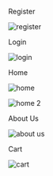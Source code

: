 Register

![register](https://github.com/user-attachments/assets/d3573dd1-be42-4b9c-805e-4eb6cb493a9e)

Login

![login](https://github.com/user-attachments/assets/e994eccc-c4d5-4651-b1d3-785ef2c341e6)

Home 

![home](https://github.com/user-attachments/assets/028a2cff-d806-445d-8fc1-d21fe7a396df)

![home 2](https://github.com/user-attachments/assets/e507a038-d7b6-4b6c-a9af-fa30cfa8c899)

About Us

![about us](https://github.com/user-attachments/assets/fc8c8516-de58-4571-a5b3-31d817bfd0ce)

Cart

![cart](https://github.com/user-attachments/assets/d0ddfabb-ed34-4e78-9ca8-8403a7549249)

